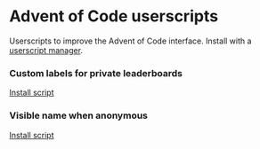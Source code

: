 # Advent of Code userscripts

Userscripts to improve the Advent of Code interface. Install with a [userscript manager](https://violentmonkey.github.io/).


### Custom labels for private leaderboards

[Install script](https://github.com/sndv/aoc-userscripts/raw/refs/heads/master/scripts/private-leaderboard-labels.user.js)


### Visible name when anonymous

[Install script](https://github.com/sndv/aoc-userscripts/raw/refs/heads/master/scripts/visible-anonymous-name.user.js)
